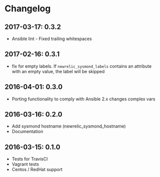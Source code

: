 # Changelog

## 2017-03-17: 0.3.2

  - Ansible lint - Fixed trailing whitespaces

## 2017-02-16: 0.3.1

  - fix for empty labels. If `newrelic_sysmond_labels` contains
    an attribute with an empty value, the label will be skipped

## 2016-04-01: 0.3.0

  - Porting functionality to comply with Ansible 2.x changes
    complex vars

## 2016-03-16: 0.2.0

  - Add sysmond hostname (newrelic_sysmond_hostname)
  - Documentation

## 2016-03-15: 0.1.0

  - Tests for TravisCI
  - Vagrant tests
  - Centos / RedHat support
